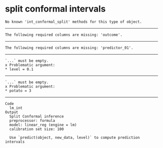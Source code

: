 # split conformal intervals

    No known 'int_conformal_split' methods for this type of object.

---

    The following required columns are missing: 'outcome'.

---

    The following required columns are missing: 'predictor_01'.

---

    `...` must be empty.
    x Problematic argument:
    * level = 0.1

---

    `...` must be empty.
    x Problematic argument:
    * potato = 3

---

    Code
      lm_int
    Output
      Split Conformal inference
      preprocessor: formula 
      model: linear_reg (engine = lm) 
      calibration set size: 100 
      
      Use `predict(object, new_data, level)` to compute prediction intervals

